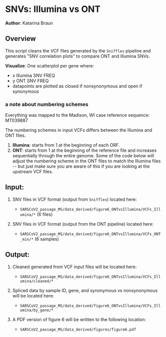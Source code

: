# SNVs: Illumina vs ONT

**Author**: Katarina Braun 


## Overview

This script cleans the VCF files generated by the `Sniffles` pipeline and generates "SNV correlation plots" to compare ONT and Illumina SNVs. 

**Visualize**: 
One scatterplot per gene where: 
- x Illumina SNV FREQ 
- y ONT SNV FREQ 
- datapoints are plotted as closed if nonsynonymous and open if synonymous

### a note about numbering schemes 

Everything was mapped to the Madison, WI case reference sequence: MT039887

The numbering schemes in input VCFs differs between the Illumina and ONT files. 
1. **Illumina**: starts from 1 at the beginning of each ORF. 
2. **ONT**: starts from 1 at the beginning of the reference file and increases sequentially through the entire genome. Some of the code below will adjust the numbering scheme in the ONT files to match the Illumina files -- but just make sure you are aware of this if you are looking at the upstream VCF files. 

## Input: 

1. SNV files in VCF format (output from `Sniffles`) located here: 
    - `SARSCoV2_passage_MS/data_derived/figure6_ONTvsIllumina/VCFs_Illumina/*` (6 files)
    
2. SNV files in VCF format (output from the ONT pipeline) located here: 
    - `SARSCoV2_passage_MS/data_derived/figure6_ONTvsIllumina/VCFs_ONT_min/*` (6 samples) 

## Output: 

1. Cleaned generated from VCF input files will be located here:       
    - `SARSCoV2_passage_MS/data_derived/figure6_ONTvsIllumina/VCFs_Illumina/cleaned/*`

2. Spliced data by sample ID, gene, and synonymous vs nonsynonymous will be located here:   
    - `SARSCoV2_passage_MS/data_derived/figure6_ONTvsIllumina/VCFs_Illumina/by_gene/*`

3. A PDF version of figure 6 will be written to the following location:   
    - `SARSCoV2_passage_MS/data_derived/figures/figure6.pdf`
    
